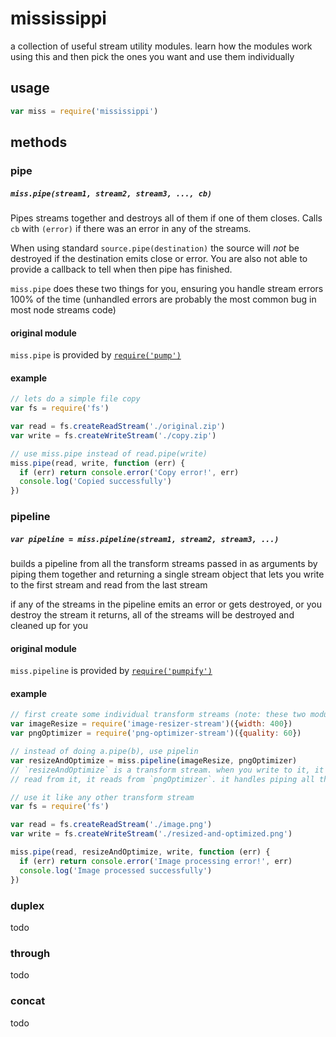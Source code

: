 # mississippi

a collection of useful stream utility modules. learn how the modules work using this and then pick the ones you want and use them individually

## usage

```js
var miss = require('mississippi')
```

## methods

### pipe

##### `miss.pipe(stream1, stream2, stream3, ..., cb)`

Pipes streams together and destroys all of them if one of them closes. Calls `cb` with `(error)` if there was an error in any of the streams.

When using standard `source.pipe(destination)` the source will _not_ be destroyed if the destination emits close or error. You are also not able to provide a callback to tell when then pipe has finished.

`miss.pipe` does these two things for you, ensuring you handle stream errors 100% of the time (unhandled errors are probably the most common bug in most node streams code)

#### original module

`miss.pipe` is provided by [`require('pump')`](https://npmjs.org/pump)

#### example

```js
// lets do a simple file copy
var fs = require('fs')

var read = fs.createReadStream('./original.zip')
var write = fs.createWriteStream('./copy.zip')

// use miss.pipe instead of read.pipe(write)
miss.pipe(read, write, function (err) {
  if (err) return console.error('Copy error!', err)
  console.log('Copied successfully')
})
```

### pipeline

##### `var pipeline = miss.pipeline(stream1, stream2, stream3, ...)`

builds a pipeline from all the transform streams passed in as arguments by piping them together and returning a single stream object that lets you write to the first stream and read from the last stream

if any of the streams in the pipeline emits an error or gets destroyed, or you destroy the stream it returns, all of the streams will be destroyed and cleaned up for you

#### original module

`miss.pipeline` is provided by [`require('pumpify')`](https://npmjs.org/pumpify)

#### example

```js
// first create some individual transform streams (note: these two modules are fictional)
var imageResize = require('image-resizer-stream')({width: 400})
var pngOptimizer = require('png-optimizer-stream')({quality: 60})

// instead of doing a.pipe(b), use pipelin
var resizeAndOptimize = miss.pipeline(imageResize, pngOptimizer)
// `resizeAndOptimize` is a transform stream. when you write to it, it writes to `imageResize`. when you
// read from it, it reads from `pngOptimizer`. it handles piping all the streams together for you

// use it like any other transform stream
var fs = require('fs')

var read = fs.createReadStream('./image.png')
var write = fs.createWriteStream('./resized-and-optimized.png')

miss.pipe(read, resizeAndOptimize, write, function (err) {
  if (err) return console.error('Image processing error!', err)
  console.log('Image processed successfully')
})
```

### duplex

todo

### through

todo

### concat

todo

